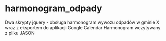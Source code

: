 # harmonogram_odpady
Dwa skrypty jquery - obsługa harmonogram wywozu odpadów w gminie X wraz z eksportem do aplikacji Google Calendar
Harmonogram wczytywany z pliku JASON
